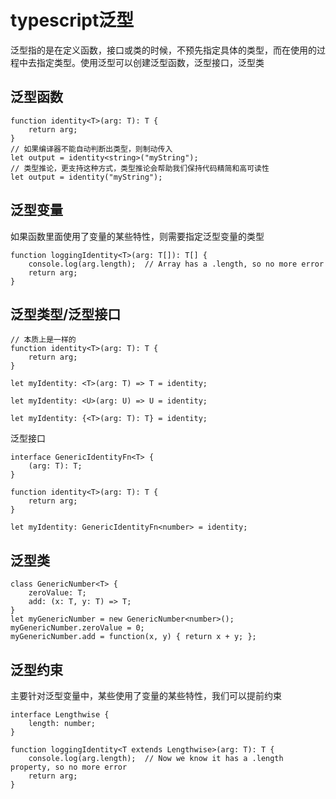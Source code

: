 # typescript泛型
泛型指的是在定义函数，接口或类的时候，不预先指定具体的类型，而在使用的过程中去指定类型。使用泛型可以创建泛型函数，泛型接口，泛型类
## 泛型函数
```
function identity<T>(arg: T): T {
    return arg;
}
// 如果编译器不能自动判断出类型，则制动传入
let output = identity<string>("myString"); 
// 类型推论，更支持这种方式，类型推论会帮助我们保持代码精简和高可读性
let output = identity("myString");
```
## 泛型变量
如果函数里面使用了变量的某些特性，则需要指定泛型变量的类型
```
function loggingIdentity<T>(arg: T[]): T[] {
    console.log(arg.length);  // Array has a .length, so no more error
    return arg;
}
```
## 泛型类型/泛型接口
```
// 本质上是一样的
function identity<T>(arg: T): T {
    return arg;
}

let myIdentity: <T>(arg: T) => T = identity;

let myIdentity: <U>(arg: U) => U = identity;

let myIdentity: {<T>(arg: T): T} = identity;
```
泛型接口
```
interface GenericIdentityFn<T> {
    (arg: T): T;
}

function identity<T>(arg: T): T {
    return arg;
}

let myIdentity: GenericIdentityFn<number> = identity;
```
## 泛型类
```
class GenericNumber<T> {
    zeroValue: T;
    add: (x: T, y: T) => T;
}
let myGenericNumber = new GenericNumber<number>();
myGenericNumber.zeroValue = 0;
myGenericNumber.add = function(x, y) { return x + y; };
```
## 泛型约束
主要针对泛型变量中，某些使用了变量的某些特性，我们可以提前约束
```
interface Lengthwise {
    length: number;
}

function loggingIdentity<T extends Lengthwise>(arg: T): T {
    console.log(arg.length);  // Now we know it has a .length property, so no more error
    return arg;
}
```